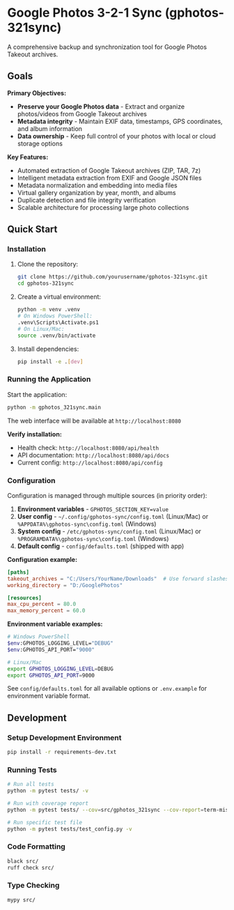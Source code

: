 # Google Photos 3-2-1 Sync (gphotos-321sync)

A comprehensive backup and synchronization tool for Google Photos Takeout archives.

## Goals

**Primary Objectives:**

- **Preserve your Google Photos data** - Extract and organize photos/videos from Google Takeout archives
- **Metadata integrity** - Maintain EXIF data, timestamps, GPS coordinates, and album information
- **Data ownership** - Keep full control of your photos with local or cloud storage options

**Key Features:**

- Automated extraction of Google Takeout archives (ZIP, TAR, 7z)
- Intelligent metadata extraction from EXIF and Google JSON files
- Metadata normalization and embedding into media files
- Virtual gallery organization by year, month, and albums
- Duplicate detection and file integrity verification
- Scalable architecture for processing large photo collections

## Quick Start

### Installation

1. Clone the repository:

    ```bash
    git clone https://github.com/yourusername/gphotos-321sync.git
    cd gphotos-321sync
    ```

2. Create a virtual environment:

    ```bash
    python -m venv .venv
    # On Windows PowerShell:
    .venv\Scripts\Activate.ps1
    # On Linux/Mac:
    source .venv/bin/activate
    ```

3. Install dependencies:

    ```bash
    pip install -e .[dev]
    ```

### Running the Application

Start the application:

```bash
python -m gphotos_321sync.main
```

The web interface will be available at `http://localhost:8080`

**Verify installation:**

- Health check: `http://localhost:8080/api/health`
- API documentation: `http://localhost:8080/api/docs`
- Current config: `http://localhost:8080/api/config`

### Configuration

Configuration is managed through multiple sources (in priority order):

1. **Environment variables** - `GPHOTOS_SECTION_KEY=value`
2. **User config** - `~/.config/gphotos-sync/config.toml` (Linux/Mac) or `%APPDATA%\gphotos-sync\config.toml` (Windows)
3. **System config** - `/etc/gphotos-sync/config.toml` (Linux/Mac) or `%PROGRAMDATA%\gphotos-sync\config.toml` (Windows)
4. **Default config** - `config/defaults.toml` (shipped with app)

**Configuration example:**

```toml
[paths]
takeout_archives = "C:/Users/YourName/Downloads"  # Use forward slashes
working_directory = "D:/GooglePhotos"

[resources]
max_cpu_percent = 80.0
max_memory_percent = 60.0
```

**Environment variable examples:**

```bash
# Windows PowerShell
$env:GPHOTOS_LOGGING_LEVEL="DEBUG"
$env:GPHOTOS_API_PORT="9000"

# Linux/Mac
export GPHOTOS_LOGGING_LEVEL=DEBUG
export GPHOTOS_API_PORT=9000
```

See `config/defaults.toml` for all available options or `.env.example` for environment variable format.

## Development

### Setup Development Environment

```bash
pip install -r requirements-dev.txt
```

### Running Tests

```bash
# Run all tests
python -m pytest tests/ -v

# Run with coverage report
python -m pytest tests/ --cov=src/gphotos_321sync --cov-report=term-missing

# Run specific test file
python -m pytest tests/test_config.py -v
```

### Code Formatting

```bash
black src/
ruff check src/
```

### Type Checking

```bash
mypy src/
```
